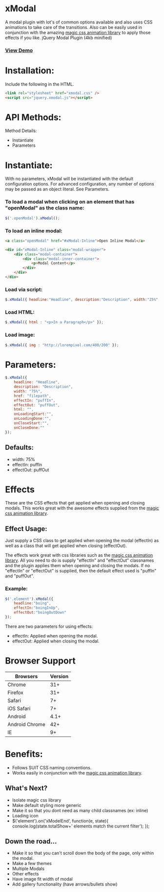 # xModal
A modal plugin with lot's of common options available and also uses CSS animations to take care of the transitions. Also can be easily used in conjunction with the amazing [magic css animation library](https://github.com/miniMAC/magic) to apply those effects if you like. 
jQuery Modal Plugin (4kb minified)  

### [View Demo](http://joegeringer.com/xmodal/build/)

# Installation:
Include the following in the HTML.
```html
<link rel="stylesheet" href="xmodal.css" />
<script src="jquery.xmodal.js"></script>
```

# API Methods:

Method Details:
* Instantiate
* Parameters

# Instantiate:

With no parameters, xModal will be instantiated with the default configuration options. For advanced configuration, any number of options may be passed as an object literal. See Parameters.

### To load a modal when clicking on an element that has "openModal" as the class name:
```javascript
$('.openModal').xModal();
```

### To load an inline modal:
```html
<a class="openModal" href="#xModal-Inline">Open Inline Modal</a>

<div id="xModal-Inline" class="modal-wrapper">
    <div class="modal-container">
        <div class="modal-inner-container">
            <p>Modal Content</p>
        </div>
    </div>
</div>
```

### Load via script:
```javascript
$.xModal({ headline:"Headline", description:"Description", width:"25%", href:"ajax.html", effect:"vanish" });
```

### Load HTML:
```javascript
$.xModal({ html : "<p>In a Paragraph</p>" });
```

### Load image:
```javascript
$.xModal({ img : "http://lorempixel.com/400/200" });
```

# Parameters:
```javascript
$.xModal({ 
    headline: "Headline",  
    description: "Description", 
    width: "75%", 
    href: "filepath",
    effectIn: "puffIn",
    effectOut: "puffOut",
    html: "",
    onLoadingStart:"",
    onLoadingDone:"",
    onCloseStart:"",
    onCloseDone:""
}); 
```
## Defaults:
* width: 75%
* effectIn: puffIn
* effectOut: puffOut

# Effects
These are the CSS effects that get applied when opening and closing modals. This works great with the awesome effects supplied from the [magic css animation library](https://github.com/miniMAC/magic).  

## Effect Usage:
Just supply a CSS class to get applied when opening the modal (effectIn) as well as a class that will get applied when closing (effectOut).

The effects work great with css libraries such as the [magic css animation library](https://github.com/miniMAC/magic). All you need to do is supply "effectIn" and "effectOut" classnames and the plugin applies them when opening and closing the modals. If no "effectIn" or "effectOut" is supplied, then the default effect used is "puffIn" and "puffOut".

### Example:
```javascript
$('.element').xModal({ 
    headline:"boing", 
    effectIn:"boingInUp", 
    effectOut:"boingOutDown"
});
```

There are two parameters for using effects:
* effectIn: Applied when opening the modal.
* effectOut: Applied when closing the modal. 

# Browser Support
| Browsers       | Version |
|----------      |---------|
| Chrome         | 31+     |
| Firefox        | 31+     |
| Safari         | 7+      |
| iOS Safari     | 7+      |
| Android        | 4.1+    |
| Android Chrome | 42+     |
| IE             | 9+      |


# Benefits:
* Follows SUIT CSS naming conventions.
* Works easily in conjunction with the [magic css animation library](https://github.com/miniMAC/magic).

## What's Next?
* Isolate magic css library
* Make default styling more generic
* Make it so that you dont need as many child classnames (ex: inline)
* Loading icon
* $('element').on('xModelEnd', function(e, state){
    console.log(state.totalShow+' elements match the current filter');
});

## Down the road...
* Make it so that you can't scroll down the body of the page, only within the modal.
* Make a few themes
* Multiple Modals
* Other effects
* Have image fit width of modal
* Add gallery functionality (have arrows/bullets show)